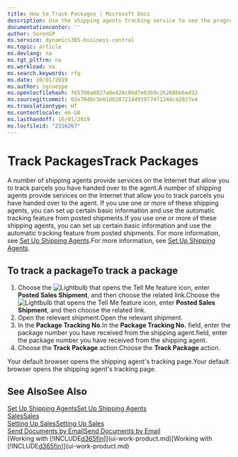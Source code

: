 ```yaml
---
title: How to Track Packages | Microsoft Docs
description: Use the shipping agents tracking service to see the progress of a delivery.
documentationcenter: ''
author: SorenGP
ms.service: dynamics365-business-central
ms.topic: article
ms.devlang: na
ms.tgt_pltfrm: na
ms.workload: na
ms.search.keywords: rfq
ms.date: 10/01/2019
ms.author: sgroespe
ms.openlocfilehash: f65708a0827a0e428c8bd7e0369c26268bb6ed32
ms.sourcegitcommit: 02e704bc3e01d62072144919774f1244c42827e4
ms.translationtype: HT
ms.contentlocale: en-GB
ms.lasthandoff: 10/01/2019
ms.locfileid: "2316267"
---
```

# <a name="track-packages"></a><span data-ttu-id="1bdd2-103">Track Packages</span><span class="sxs-lookup"><span data-stu-id="1bdd2-103">Track Packages</span></span>
<span data-ttu-id="1bdd2-104">A number of shipping agents provide services on the Internet that allow you to track parcels you have handed over to the agent.</span><span class="sxs-lookup"><span data-stu-id="1bdd2-104">A number of shipping agents provide services on the Internet that allow you to track parcels you have handed over to the agent.</span></span> <span data-ttu-id="1bdd2-105">If you use one or more of these shipping agents, you can set up certain basic information and use the automatic tracking feature from posted shipments.</span><span class="sxs-lookup"><span data-stu-id="1bdd2-105">If you use one or more of these shipping agents, you can set up certain basic information and use the automatic tracking feature from posted shipments.</span></span> <span data-ttu-id="1bdd2-106">For more information, see [Set Up Shipping Agents](sales-how-to-set-up-shipping-agents.md).</span><span class="sxs-lookup"><span data-stu-id="1bdd2-106">For more information, see [Set Up Shipping Agents](sales-how-to-set-up-shipping-agents.md).</span></span>  

## <a name="to-track-a-package"></a><span data-ttu-id="1bdd2-107">To track a package</span><span class="sxs-lookup"><span data-stu-id="1bdd2-107">To track a package</span></span>
1. <span data-ttu-id="1bdd2-108">Choose the ![Lightbulb that opens the Tell Me feature](media/ui-search/search_small.png "Tell me what you want to do") icon, enter **Posted Sales Shipment**, and then choose the related link.</span><span class="sxs-lookup"><span data-stu-id="1bdd2-108">Choose the ![Lightbulb that opens the Tell Me feature](media/ui-search/search_small.png "Tell me what you want to do") icon, enter **Posted Sales Shipment**, and then choose the related link.</span></span>
2. <span data-ttu-id="1bdd2-109">Open the relevant shipment.</span><span class="sxs-lookup"><span data-stu-id="1bdd2-109">Open the relevant shipment.</span></span>
3. <span data-ttu-id="1bdd2-110">In the **Package Tracking No.**</span><span class="sxs-lookup"><span data-stu-id="1bdd2-110">In the **Package Tracking No.**</span></span> <span data-ttu-id="1bdd2-111">field, enter the package number you have received from the shipping agent.</span><span class="sxs-lookup"><span data-stu-id="1bdd2-111">field, enter the package number you have received from the shipping agent.</span></span>
4. <span data-ttu-id="1bdd2-112">Choose the **Track Package** action.</span><span class="sxs-lookup"><span data-stu-id="1bdd2-112">Choose the **Track Package** action.</span></span>

<span data-ttu-id="1bdd2-113">Your default browser opens the shipping agent's tracking page.</span><span class="sxs-lookup"><span data-stu-id="1bdd2-113">Your default browser opens the shipping agent's tracking page.</span></span>

## <a name="see-also"></a><span data-ttu-id="1bdd2-114">See Also</span><span class="sxs-lookup"><span data-stu-id="1bdd2-114">See Also</span></span>
[<span data-ttu-id="1bdd2-115">Set Up Shipping Agents</span><span class="sxs-lookup"><span data-stu-id="1bdd2-115">Set Up Shipping Agents</span></span>](sales-how-to-set-up-shipping-agents.md)  
[<span data-ttu-id="1bdd2-116">Sales</span><span class="sxs-lookup"><span data-stu-id="1bdd2-116">Sales</span></span>](sales-manage-sales.md)  
[<span data-ttu-id="1bdd2-117">Setting Up Sales</span><span class="sxs-lookup"><span data-stu-id="1bdd2-117">Setting Up Sales</span></span>](sales-setup-sales.md)  
[<span data-ttu-id="1bdd2-118">Send Documents by Email</span><span class="sxs-lookup"><span data-stu-id="1bdd2-118">Send Documents by Email</span></span>](ui-how-send-documents-email.md)  
<span data-ttu-id="1bdd2-119">[Working with [!INCLUDE[d365fin](includes/d365fin_md.md)]](ui-work-product.md)</span><span class="sxs-lookup"><span data-stu-id="1bdd2-119">[Working with [!INCLUDE[d365fin](includes/d365fin_md.md)]](ui-work-product.md)</span></span>
